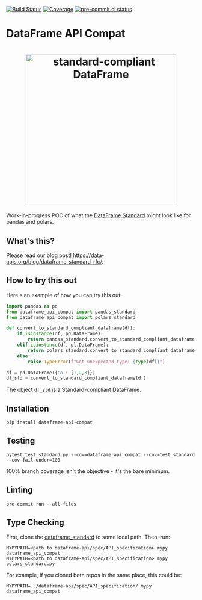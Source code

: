 [![Build Status](https://github.com/data-apis/dataframe-api-compat/workflows/tox/badge.svg)](https://github.com/data-apis/dataframe-api-compat/actions?workflow=tox)
[![Coverage](https://codecov.io/gh/MarcoGorelli/cython-lint/branch/main/graph/badge.svg)](https://codecov.io/gh/data-apis/dataframe-api-compat)
[![pre-commit.ci status](https://results.pre-commit.ci/badge/github/MarcoGorelli/dataframe-api-compat/main.svg)](https://results.pre-commit.ci/latest/github/MarcoGorelli/dataframe-api-compat/main)

# DataFrame API Compat

<h1 align="center">
	<img
		width="400"
		alt="standard-compliant DataFrame"
		src="https://github.com/data-apis/dataframe-api-compat/assets/33491632/fb4bc907-2b85-4ad7-8d13-c2b9912b97f5">
</h1>

Work-in-progress POC of what the [DataFrame Standard](https://data-apis.org/dataframe-api/draft/index.html)
might look like for pandas and polars.

What's this?
------------
Please read our blog post! https://data-apis.org/blog/dataframe_standard_rfc/.

How to try this out
-------------------

Here's an example of how you can try this out:
```python
import pandas as pd
from dataframe_api_compat import pandas_standard
from dataframe_api_compat import polars_standard

def convert_to_standard_compliant_dataframe(df):
    if isinstance(df, pd.DataFrame):
        return pandas_standard.convert_to_standard_compliant_dataframe(df)
    elif isinstance(df, pl.DataFrame):
        return polars_standard.convert_to_standard_compliant_dataframe(df)
    else:
        raise TypeError(f"Got unexpected type: {type(df)}")

df = pd.DataFrame({'a': [1,2,3]})
df_std = convert_to_standard_compliant_dataframe(df)
```
The object `df_std` is a Standard-compliant DataFrame.

Installation
------------
```
pip install dataframe-api-compat
```

Testing
-------
```
pytest test_standard.py --cov=dataframe_api_compat --cov=test_standard --cov-fail-under=100
```
100% branch coverage isn't the objective - it's the bare minimum.

Linting
-------
```
pre-commit run --all-files
```

Type Checking
-------------

First, clone the [dataframe_standard](https://github.com/data-apis/dataframe-api) to some
local path. Then, run:
```console
MYPYPATH=<path to dataframe-api/spec/API_specification> mypy dataframe_api_compat
MYPYPATH=<path to dataframe-api/spec/API_specification> mypy polars_standard.py
```

For example, if you cloned both repos in the same place, this could be:
```console
MYPYPATH=../dataframe-api/spec/API_specification/ mypy dataframe_api_compat
```
